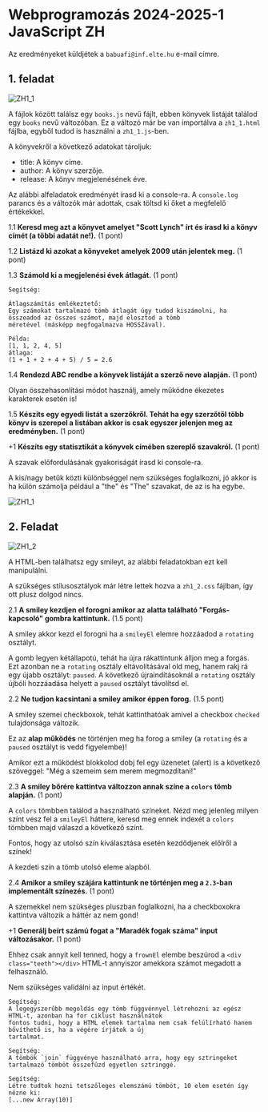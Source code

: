# Webprogramozás 2024-2025-1 JavaScript ZH

Az eredményeket küldjétek a `babuafi@inf.elte.hu` e-mail címre.

## 1. feladat

![ZH1_1](zh1_1.png "ZH1_1")

A fájlok között találsz egy `books.js` nevű fájlt, ebben könyvek listáját találod egy `books` nevű változóban.
Ez a változó már be van importálva a `zh1_1.html` fájlba, egyből tudod is használni a `zh1_1.js`-ben.

A könyvekről a következő adatokat tároljuk:
- title: A könyv címe.
- author: A könyv szerzője.
- release: A könyv megjelenésének éve.

Az alábbi alfeladatok eredményét írasd ki a console-ra.
A `console.log` parancs és a változók már adottak, csak töltsd ki őket a megfelelő értékekkel.

1.1 **Keresd meg azt a könyvet amelyet "Scott Lynch" írt és írasd ki a könyv címét (a többi adatát ne!).** (1 pont)

1.2 **Listázd ki azokat a könyveket amelyek 2009 után jelentek meg.** (1 pont)

1.3 **Számold ki a megjelenési évek átlagát.** (1 pont)

    Segítség:

    Átlagszámítás emlékeztető:
    Egy számokat tartalmazó tömb átlagát úgy tudod kiszámolni, ha összeadod az összes számot, majd elosztod a tömb
    méretével (másképp megfogalmazva HOSSZával).

    Példa:
    [1, 1, 2, 4, 5]
    átlaga:
    (1 + 1 + 2 + 4 + 5) / 5 = 2.6

1.4 **Rendezd ABC rendbe a könyvek listáját a szerző neve alapján.** (1 pont)

Olyan összehasonlítási módot használj, amely működne ékezetes karakterek esetén is!

1.5 **Készíts egy egyedi listát a szerzőkről.
Tehát ha egy szerzőtől több könyv is szerepel a listában akkor is csak egyszer jelenjen meg az eredményben.** (1 pont)

+1 **Készíts egy statisztikát a könyvek címében szereplő szavakról.** (1 pont)

A szavak előfordulásának gyakoriságát írasd ki console-ra.

A kis/nagy betűk közti különbséggel nem szükséges foglalkozni, jó akkor is ha külön számolja például a "the" és "The"
szavakat, de az is ha egybe.

![ZH1_1](zh1_1+1.png "ZH1_1")


## 2. Feladat

![ZH1_2](zh1_2.png "ZH1_2")

A HTML-ben találhatsz egy smileyt, az alábbi feladatokban ezt kell manipulálni.

A szükséges stílusosztályok már létre lettek hozva a `zh1_2.css` fájlban, így ott plusz dolgod nincs.

2.1 **A smiley kezdjen el forogni amikor az alatta található "Forgás-kapcsoló" gombra kattintunk.** (1.5 pont)

A smiley akkor kezd el forogni ha a `smileyEl` elemre hozzáadod a `rotating` osztályt.

A gomb legyen kétállapotú, tehát ha újra rákattintunk álljon meg a forgás.
Ezt azonban ne a `rotating` osztály eltávolításával old meg, hanem rakj rá egy újabb osztályt: `paused`.
A következő újraindításoknál a `rotating` osztály újbóli hozzáadása helyett a `paused` osztályt távolítsd el.

2.2 **Ne tudjon kacsintani a smiley amikor éppen forog.** (1.5 pont)

A smiley szemei checkboxok, tehát kattinthatóak amivel a checkbox `checked` tulajdonsága változik.

Ez az **alap működés** ne történjen meg ha forog a smiley
(a `rotating` és a `paused` osztályt is vedd figyelembe)!

Amikor ezt a működést blokkolod dobj fel egy üzenetet (alert) is a következő szöveggel:
"Még a szemeim sem merem megmozdítani!"

2.3 **A smiley bőrére kattintva változzon annak színe a `colors` tömb alapján.** (1 pont)

A `colors` tömbben találod a használható színeket.
Nézd meg jelenleg milyen színt vesz fel a `smileyEl` háttere, keresd meg ennek indexét a `colors` tömbben majd válaszd
a következő színt.

Fontos, hogy az utolsó szín kiválasztása esetén kezdődjenek előlről a színek!

A kezdeti szín a tömb utolsó eleme alapból.

2.4 **Amikor a smiley szájára kattintunk ne történjen meg a `2.3`-ban implementált színezés.** (1 pont)

A szemekkel nem szükséges pluszban foglalkozni, ha a checkboxokra kattintva változik a háttér az nem gond!

+1 **Generálj beírt számú fogat a "Maradék fogak száma" input változásakor.** (1 pont)

Ehhez csak annyit kell tenned, hogy a `frownEl` elembe beszúrod a `<div class="teeth"></div>` HTML-t annyiszor
amekkora számot megadott a felhasználó.

Nem szükséges validálni az input értékét.

    Segítség:
    A legegyszerűbb megoldás egy tömb függvénnyel létrehozni az egész HTML-t, azonban ha for ciklust használnátok
    fontos tudni, hogy a HTML elemek tartalma nem csak felülírható hanem bővíthető is, ha a végére írjátok a új
    tartalmat.
    
    Segítség:
    A tömbök `join` függvénye használható arra, hogy egy sztringeket tartalmazó tömböt összefűzd egyetlen sztringgé.

    Segítség:
    Létre tudtok hozni tetszőleges elemszámú tömböt, 10 elem esetén így nézne ki:
    [...new Array(10)]


